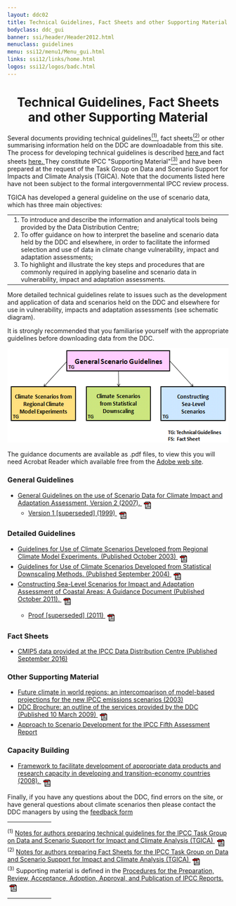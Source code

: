 ```yaml
---
layout: ddc02
title: Technical Guidelines, Fact Sheets and other Supporting Material
bodyclass: ddc_gui
banner: ssi/header/Header2012.html
menuclass: guidelines
menu: ssi12/menu1/Menu_gui.html
links: ssi12/links/home.html
logos: ssi12/logos/badc.html
---
```

  <div id="pagetitle-ln">
  <h1 align="center">Technical Guidelines, Fact Sheets and other Supporting Material</h1>
  </div>

<p>
Several documents providing technical guidelines<a href="#ftnote1"><sup>(1)</sup></a>, fact sheets<a href="#ftnote1"><sup>(2)</sup></a> or other summarising information held on the DDC are downloadable from this site.
The process for developing technical guidelines  is described
<a href="/docs/guidelines_process_document_Oct2011.pdf" target="new">here
<!--
 <img src="../img/pdf.gif" hspace="5" vspace="0" border="0" align="middle" alt="pdf"/>
-->
</a>
and fact sheets
<a href="/docs/fact_sheets_process_document_Oct2011.pdf" target="new">
here.
</a>
They constitute IPCC "Supporting Material"<a href="#ftnote3"><sup>(3)</sup></a> and
have been prepared at the request of the Task Group on Data and Scenario Support for Impacts and Climate Analysis (TGICA). Note that the documents listed here have not been subject to the formal intergovernmental IPCC review process.
</p>
<p>
TGICA has developed a general guideline on the use of scenario data, which has three main objectives:
</p>
<table border="0" cellspacing="0" cellpadding="0" style="border-collapse: collapse;"><tr><td>
<ol style="margin-top:0;margin-bottom:0;">
<li>To introduce and describe the information and analytical tools being provided by the Data Distribution Centre;
</li>
<li>To offer guidance on how to interpret the baseline and scenario data held by the DDC and elsewhere, in order to facilitate the informed selection and use of data in climate change vulnerability, impact and adaptation assessments;
</li>
<li>To highlight and illustrate the key steps and procedures that are commonly required in applying baseline and scenario data in vulnerability, impact and adaptation assessments.
</li>
</ol>
</td></tr></table>
<p>
More detailed technical guidelines relate to issues such as the development and application of data and scenarios held on the DDC and elsewhere for use in vulnerability, impacts and adaptation assessments (see schematic diagram).
</p>
<p>
It is strongly recommended that you familiarise yourself with the appropriate guidelines before downloading data from the DDC.
</p>

 <p align="center"><img src="/img/guideline_diagram_oct2011.gif" alt="The structure of IPCC DDC guidance materials" border="0" width="529" height="216" usemap="#gdocsmap"/></p>
 
 <map id="gdocsmap" name="gdocsmap">
 <area shape="rect" coords="143,5,388,52"   href="#general" alt="General Guidelines" />
 <area shape="rect" coords="9,87,162,165"   href="#ClimScenRCM" alt="Downscaling with Regional Climate Models" />
 <area shape="rect" coords="188,87,341,165" href="#ClimScenSD" alt="Statistical Downscaling" />
 <area shape="rect" coords="366,87,520,165" href="#SeaLevelRise" alt="Sea Level Rise"/>
 </map>
 <p>The guidance documents are available as .pdf files, to view this you will need Acrobat Reader
 which available free from the <a href="http://www.adobe.com" target="new">Adobe web site</a>.</p>

 <h3>General Guidelines</h3>
 <ul>
 <li>
<div id="general">
<a href="https://zenodo.org/record/1421073/files/TGICA_guidance_sdciaa_v2_final.pdf">
 General Guidelines on the use of Scenario Data for Climate Impact and Adaptation Assessment, Version 2 (2007).
 <img src="../img/pdf.gif" hspace="5" vspace="0" border="0" align="middle" alt="pdf"/></a>
</div>
 <ul><li>
 <a href="https://zenodo.org/record/1421072/files/TGICA_guidance_sdciaa_v1_final.pdf">
 Version 1 [superseded] (1999)
 <img src="../img/pdf.gif" hspace="5" vspace="0" border="0" align="middle" alt="pdf"/></a>
 </li></ul>
 </li>
 </ul>

 <h3>Detailed Guidelines</h3>
 <ul>
 <li>
<div id="ClimScenRCM">
<a href="https://zenodo.org/record/1421091/files/dgm_no1_v1_10-2003.pdf">Guidelines for Use of Climate Scenarios Developed from
 Regional Climate Model Experiments. (Published October 2003)
 <img src="../img/pdf.gif" hspace="5" vspace="0" border="0" align="middle" alt="pdf"/></a>
</div>
 </li>
 <li>
<div id="ClimScenSD">
<a href="https://zenodo.org/record/1438320/files/dgm_no2_v1_09_2004.pdf">Guidelines for Use of Climate Scenarios Developed
 from Statistical Downscaling Methods. (Published September 2004)
 <img src="../img/pdf.gif" hspace="5" vspace="0" border="0" align="middle" alt="pdf"/></a>
</div>
 </li>
 <li>
<div id="SeaLevelRise">
<a href="https://zenodo.org/record/1438342/files/TGICA_Sea_Level_Scenario_Guidance_Ver_1_2011.pdf">Constructing Sea-Level Scenarios for Impact and Adaptation Assessment of Coastal Areas: A Guidance Document (Published October 2011).
<img src="../img/pdf.gif" hspace="5" vspace="0" border="0" align="middle" alt="pd\
f"/></a>
<ul>
<li><a href="https://zenodo.org/record/1438339/files/Sea_Level_Scenario_Guidance_Oct2011.pdf">Proof [superseded] (2011)
 <img src="../img/pdf.gif" hspace="5" vspace="0" border="0" align="middle" alt="pdf"/></a>
</li>
</ul>
</div>
 </li>
<!-- deferred
<li>No.4 - Scoping Paper on Data and Scenarios for Research on Early Impacts and Indicators.
[In preparation]
</li>
-->
 </ul>

<div id="factSheets">
<h3>Fact Sheets </h3>
</div>

<ul><li>
<a href="https://zenodo.org/record/1438351/files/TGICA_Fact_Sheet_CMIP5_data_provided_at_the_IPCC_DDC_Ver_1_2016.pdf" title="Authors: Seita Emori, Karl Taylor, Bruce Hewitson, Fernanda Zermoglio, Martin Juckes, Michael Lautenschlager and Martina Stockhause">
CMIP5 data provided at the IPCC Data Distribution Centre (Published September 2016)</a>
</li></ul>

 
<div id="brochure">
<h3 style="width:50%;">Other Supporting Material</h3>
</div>
 <ul>
 <li><a href="/syn/tar_scatter/"> 
 Future climate in world regions: an intercomparison of model-based projections for the new IPCC emissions scenarios (2003)</a>
 </li>
 <li><a href="https://zenodo.org/record/1438367/files/IPCC-DDC-Handout_100309.pdf">DDC Brochure: an outline of the services provided by the DDC (Published 10 March 2009)
 <img src="../img/pdf.gif" hspace="5" vspace="0" border="0" align="middle" alt="pdf"/></a>
</li>
 <li><a href="http://sedac.ciesin.columbia.edu/ddc/ar5_scenario_process/index.html">Approach to Scenario Development for the IPCC Fifth Assessment Report</a>
 </li>
 </ul>
 
<h3>Capacity Building</h3>
 <ul>
 <li><a href="https://zenodo.org/record/1438370/files/TGICA_Data_and_Capacity_Building_Proposal.pdf">
 Framework to facilitate development of appropriate data products and research capacity in developing and transition-economy countries (2008).
 <img src="../img/pdf.gif" hspace="5" vspace="0" border="0" align="middle" alt="pdf"/></a>
 </li>
 </ul>
 
 <p>Finally, if you have any questions about the DDC, find errors on the site, or have general questions
 about climate scenarios then please contact the DDC managers by using the <a href="/cgi-bin/query">
 feedback form</a><br/>
 </p>
 
 <hr align="left" width="100"/>
 
<p><sup>(<a name="ftnote1" id="ftnote1"></a>1)</sup>
<a href="https://zenodo.org/record/1438373/files/guidelines_process_document_Oct2011.pdf" target="new">
Notes for authors preparing technical guidelines for the IPCC Task Group on Data and Scenario Support for Impact and Climate Analysis (TGICA)
 <img src="../img/pdf.gif" hspace="5" vspace="0" border="0" align="middle" alt="pdf"/></a>
<br/>
<sup>(<a name="ftnote2" id="ftnote2"></a>2)</sup>
<a href="https://zenodo.org/record/1438377/files/fact_sheets_process_document_Oct2011.pdf" target="new">
Notes for authors preparing Fact Sheets for the IPCC Task Group on Data and Scenario Support for Impact and Climate Analysis (TGICA)
 <img src="../img/pdf.gif" hspace="5" vspace="0" border="0" align="middle" alt="pdf"/></a>
<br/>
<sup>(<a name="ftnote3" id="ftnote3"></a>3)</sup> Supporting material is defined in the <a href="http://www.ipcc.ch/pdf/ipcc-principles/ipcc-principles-appendix-a.pdf" target="new">
 Procedures for the Preparation, Review, Acceptance, Adoption, Approval,
 and Publication of IPCC  Reports.
 <img src="../img/pdf.gif" hspace="5" vspace="0" border="0" align="middle" alt="pdf"/></a>
</p>
 
<hr align="left" width="100"/>

